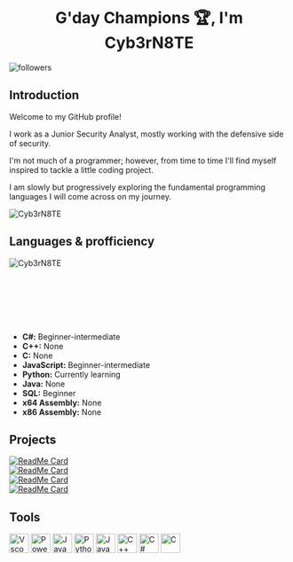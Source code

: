 <h1 align="center">G'day Champions 🏆, I'm Cyb3rN8TE</h1>
<img alt="followers" title="Follow me on Github" src="https://img.shields.io/github/followers/cyb3rn8te?color=236ad3&style=for-the-badge&logo=github&label=Follow"/>

## Introduction

Welcome to my GitHub profile!

I work as a Junior Security Analyst, mostly working with the defensive side of security. 

I'm not much of a programmer; however, from time to time I'll find myself inspired to tackle a little coding project.

I am slowly but progressively exploring the fundamental programming languages I will come across on my journey.

<img src="https://myreadme.vercel.app/api/embed/cyb3rn8te?panels=userstatistics,toprepositories,toplanguages,commitgraph" alt="Cyb3rN8TE" />

## Languages & profficiency
<p><img align="left" src="https://github-readme-stats.vercel.app/api/top-langs?username=Cyb3rN8TE&show_icons=true&locale=en&layout=compact" alt="Cyb3rN8TE" /></p>

<br/>
<br/>
<br/>
<br/>
<br/>
<br/>
<br/>

- **C#:** Beginner-intermediate
- **C++:** None
- **C:** None 
- **JavaScript:** Beginner-intermediate
- **Python:** Currently learning
- **Java:** None
- **SQL:** Beginner
- **x64 Assembly:** None
- **x86 Assembly:** None

## Projects

[![ReadMe Card](https://github-readme-stats.vercel.app/api/pin/?username=cyb3rn8te&repo=LRWC-Log-Beautify)](https://github.com/Cyb3rN8TE/LRWC-Log-Beautify)
<br/>
[![ReadMe Card](https://github-readme-stats.vercel.app/api/pin/?username=cyb3rn8te&repo=DefangIt)](https://github.com/Cyb3rN8TE/DefangIt)
<br/>
[![ReadMe Card](https://github-readme-stats.vercel.app/api/pin/?username=cyb3rn8te&repo=IOC-Builder)](https://github.com/Cyb3rN8TE/IOC-Builder)
<br/>
[![ReadMe Card](https://github-readme-stats.vercel.app/api/pin/?username=cyb3rn8te&repo=RegKeyCanine)](https://github.com/Cyb3rN8TE/RegKeyCanine)

## Tools

[<img algin="left" alt="Vscode" width="35px" src="https://upload.wikimedia.org/wikipedia/commons/thumb/9/9a/Visual_Studio_Code_1.35_icon.svg/1280px-Visual_Studio_Code_1.35_icon.svg.png" />][Vscode]
[<img algin="left" alt="PowerShell" width="35px" src="https://docs.microsoft.com/en-us/powershell/media/index/ps_black_128.svg" />][pwsh]
[<img algin="left" alt="JavaScript" width="35px" src="https://upload.wikimedia.org/wikipedia/commons/6/6a/JavaScript-logo.png" />][JS]
[<img algin="left" alt="Python" width="35px" src="https://upload.wikimedia.org/wikipedia/commons/thumb/c/c3/Python-logo-notext.svg/1280px-Python-logo-notext.svg.png" />][Python]
[<img algin="left" alt="Java" width="35px" src="https://upload.wikimedia.org/wikipedia/en/thumb/3/30/Java_programming_language_logo.svg/800px-Java_programming_language_logo.svg.png" />][Java]
[<img algin="left" alt="C++" width="35px" src="https://upload.wikimedia.org/wikipedia/commons/thumb/1/18/ISO_C%2B%2B_Logo.svg/1280px-ISO_C%2B%2B_Logo.svg.png" />][C++]
[<img algin="left" alt="C#" width="35px" src="https://upload.wikimedia.org/wikipedia/commons/thumb/b/bd/Logo_C_sharp.svg/1200px-Logo_C_sharp.svg.png" />][C#]
[<img algin="left" alt="C" width="35px" src="https://upload.wikimedia.org/wikipedia/commons/thumb/1/18/C_Programming_Language.svg/926px-C_Programming_Language.svg.png" />][C]

[Vscode]: https://code.visualstudio.com/
[pwsh]: https://docs.microsoft.com/en-us/powershell/
[JS]: https://www.javascript.com/
[Python]: https://www.python.org/
[Java]: https://www.java.com/en/
[C++]: https://isocpp.org/
[C#]: https://learn.microsoft.com/en-us/dotnet/csharp/
[C]: https://www.iso.org/standard/74528.html


